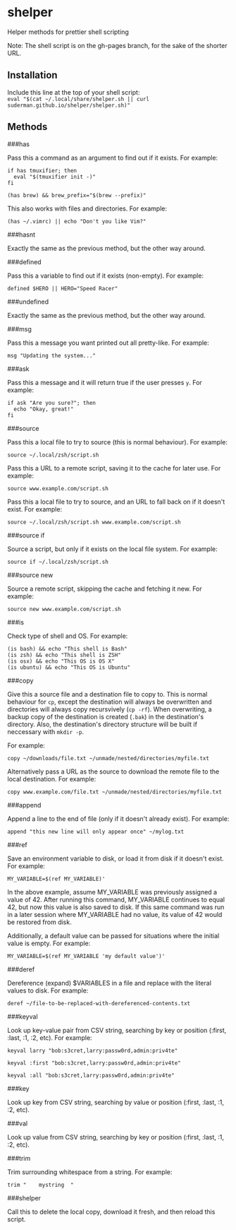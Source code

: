 # shelper

Helper methods for prettier shell scripting  

Note: The shell script is on the gh-pages branch, for the sake of the shorter URL.  

## Installation  

Include this line at the top of your shell script:  
`eval "$(cat ~/.local/share/shelper.sh || curl suderman.github.io/shelper/shelper.sh)"`  

## Methods

###has  

Pass this a command as an argument to find out if it exists. For
example:

```
if has tmuxifier; then  
  eval "$(tmuxifier init -)"  
fi
```

```
(has brew) && brew_prefix="$(brew --prefix)"
```

This also works with files and directories. For example:  

```
(has ~/.vimrc) || echo "Don't you like Vim?"
```  

###hasnt  

Exactly the same as the previous method, but the other way around.  

###defined  

Pass this a variable to find out if it exists (non-empty). For example:

```
defined $HERO || HERO="Speed Racer"
```

###undefined  

Exactly the same as the previous method, but the other way around.  

###msg  

Pass this a message you want printed out all pretty-like. For example:  

```
msg "Updating the system..."  
```

###ask  

Pass this a message and it will return true if the user presses `y`. For
example:  

```
if ask "Are you sure?"; then  
  echo "Okay, great!"
fi
```

###source    

Pass this a local file to try to source (this is normal behaviour). 
For example:

```
source ~/.local/zsh/script.sh    
```  

Pass this a URL to a remote script, saving it to the cache for later 
use. For example:

```
source www.example.com/script.sh  
```  

Pass this a local file to try to source, and an URL to fall back on 
if it doesn't exist. For example:  

```
source ~/.local/zsh/script.sh www.example.com/script.sh  
```

###source if   

Source a script, but only if it exists on the local file system. For
example:

```
source if ~/.local/zsh/script.sh  
```

###source new  

Source a remote script, skipping the cache and fetching it new. For
example:

```
source new www.example.com/script.sh  
```

###is  

Check type of shell and OS. For example:  

```
(is bash) && echo "This shell is Bash"    
(is zsh) && echo "This shell is ZSH"    
(is osx) && echo "This OS is OS X"    
(is ubuntu) && echo "This OS is Ubuntu"    
```

###copy    

Give this a source file and a destination file to copy to. This is normal behaviour for `cp`, except the destination will always be overwritten and directories will always copy recursvively (`cp -rf`).  When overwriting, a backup copy of the destination is created (`.bak`) in the destination's directory. Also, the destination's directory structure will be built if neccessary with `mkdir -p`.  

For example:

```
copy ~/downloads/file.txt ~/unmade/nested/directories/myfile.txt   
```  

Alternatively pass a URL as the source to download the remote file to the local destination. For example:

```
copy www.example.com/file.txt ~/unmade/nested/directories/myfile.txt   
```  

###append  

Append a line to the end of file (only if it doesn't already exist). For example:  

```
append "this new line will only appear once" ~/mylog.txt 
```

###ref  

Save an environment variable to disk, or load it from disk if it doesn't exist. For example:  

```
MY_VARIABLE=$(ref MY_VARIABLE)'
```

In the above example, assume MY_VARIABLE was previously assigned a value of 42. After running this command, MY_VARIABLE continues to equal 42, but now this value is also saved to disk. If this same command was run in a later session where MY_VARIABLE had no value, its value of 42 would be restored from disk.  

Additionally, a default value can be passed for situations where the initial value is empty. For example:  

```
MY_VARIABLE=$(ref MY_VARIABLE 'my default value')'
```

###deref  

Dereference (expand) $VARIABLES in a file and replace with the literal values to disk. For example:  

```
deref ~/file-to-be-replaced-with-dereferenced-contents.txt  
```

###keyval  

Look up key-value pair from CSV string, searching by key or position (:first, :last, :1, :2, etc). For example: 

```
keyval larry "bob:s3cret,larry:passw0rd,admin:priv4te"  
```

```
keyval :first "bob:s3cret,larry:passw0rd,admin:priv4te"  
```

```
keyval :all "bob:s3cret,larry:passw0rd,admin:priv4te"  
```

###key  

Look up key from CSV string, searching by value or position (:first, :last, :1, :2, etc).  

###val  

Look up value from CSV string, searching by key or position (:first, :last, :1, :2, etc).  

###trim  

Trim surrounding whitespace from a string. For example:    

```
trim "    mystring  "  
```

###shelper

Call this to delete the local copy, download it fresh, and then reload
this script.

